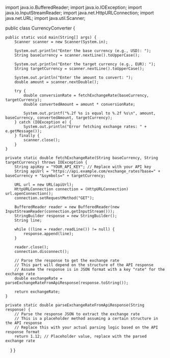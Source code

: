 
import java.io.BufferedReader;
import java.io.IOException;
import java.io.InputStreamReader;
import java.net.HttpURLConnection;
import java.net.URL;
import java.util.Scanner;

public class CurrencyConverter {

    public static void main(String[] args) {
        Scanner scanner = new Scanner(System.in);

        System.out.println("Enter the base currency (e.g., USD): ");
        String baseCurrency = scanner.nextLine().toUpperCase();

        System.out.println("Enter the target currency (e.g., EUR): ");
        String targetCurrency = scanner.nextLine().toUpperCase();

        System.out.println("Enter the amount to convert: ");
        double amount = scanner.nextDouble();

        try {
            double conversionRate = fetchExchangeRate(baseCurrency, targetCurrency);
            double convertedAmount = amount * conversionRate;

            System.out.printf("%.2f %s is equal to %.2f %s\n", amount, baseCurrency, convertedAmount, targetCurrency);
        } catch (IOException e) {
            System.out.println("Error fetching exchange rates: " + e.getMessage());
        } finally {
            scanner.close();
        }
    }

    private static double fetchExchangeRate(String baseCurrency, String targetCurrency) throws IOException {
        String apiKey = "YOUR_API_KEY"; // Replace with your API key
        String apiUrl = "https://api.example.com/exchange_rates?base=" + baseCurrency + "&symbols=" + targetCurrency;

        URL url = new URL(apiUrl);
        HttpURLConnection connection = (HttpURLConnection) url.openConnection();
        connection.setRequestMethod("GET");

        BufferedReader reader = new BufferedReader(new InputStreamReader(connection.getInputStream()));
        StringBuilder response = new StringBuilder();
        String line;

        while ((line = reader.readLine()) != null) {
            response.append(line);
        }

        reader.close();
        connection.disconnect();

        // Parse the response to get the exchange rate
        // This part will depend on the structure of the API response
        // Assume the response is in JSON format with a key "rate" for the exchange rate
        double exchangeRate = parseExchangeRateFromApiResponse(response.toString());

        return exchangeRate;
    }

    private static double parseExchangeRateFromApiResponse(String response) {
        // Parse the response JSON to extract the exchange rate
        // This is a placeholder method assuming a certain structure in the API response
        // Replace this with your actual parsing logic based on the API response format
        return 1.12; // Placeholder value, replace with the parsed exchange rate
    }
}
